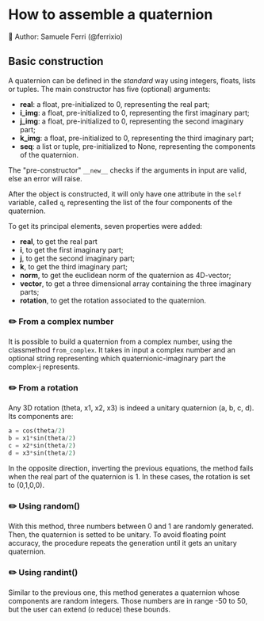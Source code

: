 # How to assemble a quaternion

🐉 Author: Samuele Ferri (@ferrixio)

## Basic construction

A quaternion can be defined in the _standard_ way using integers, floats, lists or tuples. The main constructor has five (optional) arguments:

+ **real**: a float, pre-initialized to 0, representing the real part;
+ **i_img**: a float, pre-initialized to 0, representing the first imaginary part;
+ **j_img**: a float, pre-initialized to 0, representing the second imaginary part;
+ **k_img**: a float, pre-initialized to 0, representing the third imaginary part;
+ **seq**: a list or tuple, pre-initialized to None, representing the components of the quaternion.

The "pre-constructor" `__new__` checks if the arguments in input are valid, else an error will raise.

After the object is constructed, it will only have one attribute in the `self` variable, called `q`, representing the list of the four components of the quaternion.

To get its principal elements, seven properties were added:

+ **real**, to get the real part
+ **i**, to get the first imaginary part;
+ **j**, to get the second imaginary part;
+ **k**, to get the third imaginary part;
+ **norm**, to get the euclidean norm of the quaternion as 4D-vector;
+ **vector**, to get a three dimensional array containing the three imaginary parts;
+ **rotation**, to get the rotation associated to the quaternion.

### :pencil2: From a complex number

It is possible to build a quaternion from a complex number, using the classmethod `from_complex`. It takes in input a complex number and an optional string representing which quaternionic-imaginary part the complex-j represents.

### :pencil2: From a rotation

Any 3D rotation (theta, x1, x2, x3) is indeed a unitary quaternion (a, b, c, d). Its components are:

```py
a = cos(theta/2)
b = x1*sin(theta/2)
c = x2*sin(theta/2)
d = x3*sin(theta/2)
```

In the opposite direction, inverting the previous equations, the method fails when the real part of the quaternion is 1. In these cases, the rotation is set to (0,1,0,0).

### :pencil2: Using random()

With this method, three numbers between 0 and 1 are randomly generated. Then, the quaternion is setted to be unitary.
To avoid floating point accuracy, the procedure repeats the generation until it gets an unitary quaternion. 

### :pencil2: Using randint()

Similar to the previous one, this method generates a quaternion whose components are random integers. Those numbers are in range -50 to 50, but the user can extend (o reduce) these bounds.
